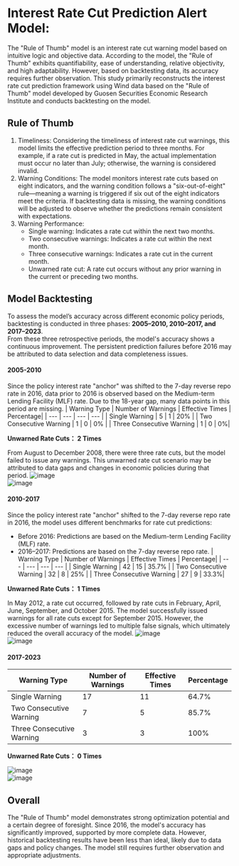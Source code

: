 # Interest Rate Cut Prediction Alert Model:

The "Rule of Thumb" model is an interest rate cut warning model based on intuitive logic and objective data. According to the model, the "Rule of Thumb" exhibits quantifiability, 
ease of understanding, relative objectivity, and high adaptability. However, based on backtesting data, its accuracy requires further observation. This study primarily reconstructs the interest 
rate cut prediction framework using Wind data based on the "Rule of Thumb" model developed by Guosen Securities Economic Research Institute and conducts backtesting on the model.

## Rule of Thumb
1. Timeliness:
   Considering the timeliness of interest rate cut warnings, this model limits the effective prediction period to three months. For example, if a rate cut is predicted in May,
   the actual implementation must occur no later than July; otherwise, the warning is considered invalid.
2. Warning Conditions:
   The model monitors interest rate cuts based on eight indicators, and the warning condition follows a "six-out-of-eight" rule—meaning a warning is triggered if six out of the eight
   indicators meet the criteria. If backtesting data is missing, the warning conditions will be adjusted to observe whether the predictions remain consistent with expectations.
3. Warning Performance:
   - Single warning: Indicates a rate cut within the next two months.
   - Two consecutive warnings: Indicates a rate cut within the next month.
   - Three consecutive warnings: Indicates a rate cut in the current month.
   - Unwarned rate cut: A rate cut occurs without any prior warning in the current or preceding two months.

## Model Backtesting
To assess the model’s accuracy across different economic policy periods, backtesting is conducted in three phases: **2005–2010, 2010–2017, and 2017–2023**.<br/>
From these three retrospective periods, the model's accuracy shows a continuous improvement. The persistent prediction failures before 2016 may be attributed to data selection 
and data completeness issues.

#### 2005-2010
Since the policy interest rate "anchor" was shifted to the 7-day reverse repo rate in 2016, data prior to 2016 is observed based on the Medium-term Lending Facility (MLF) rate. 
Due to the 18-year gap, many data points in this period are missing.
| Warning Type | Number of Warnings | Effective Times | Percentage|
| --- | --- | --- | --- |
| Single Warning | 5 | 1 | 20% |
| Two Consecutive Warning | 1 | 0 | 0% |
| Three Consecutive Warning | 1 | 0 | 0%|

**Unwarned Rate Cuts： 2 Times**<br/>

From August to December 2008, there were three rate cuts, but the model failed to issue any warnings. This unwarned rate cut scenario may be attributed to data gaps and changes 
in economic policies during that period.
![image](https://github.com/user-attachments/assets/e4818509-bfd2-4e39-aed4-29b24ec59d79)<br/>
![image](https://github.com/user-attachments/assets/acb08753-8dd1-418e-9878-5b402e87ca4b)<br/>

#### 2010-2017
Since the policy interest rate "anchor" shifted to the 7-day reverse repo rate in 2016, the model uses different benchmarks for rate cut predictions:
 - Before 2016: Predictions are based on the Medium-term Lending Facility (MLF) rate.
 - 2016–2017: Predictions are based on the 7-day reverse repo rate.
| Warning Type | Number of Warnings | Effective Times | Percentage|
| --- | --- | --- | --- |
| Single Warning | 42 | 15 | 35.7% |
| Two Consecutive Warning | 32 | 8 | 25% |
| Three Consecutive Warning | 27 | 9 | 33.3%|

**Unwarned Rate Cuts： 1 Times**<br/>

In May 2012, a rate cut occurred, followed by rate cuts in February, April, June, September, and October 2015.
The model successfully issued warnings for all rate cuts except for September 2015. However, the excessive number of warnings led to multiple false signals, which ultimately reduced 
the overall accuracy of the model.
![image](https://github.com/user-attachments/assets/7cd422f1-c74f-4a7c-8c47-0f37dc995e51)<br/>
![image](https://github.com/user-attachments/assets/e09df818-0340-4576-8544-9667f60cbe5b)<br/>

#### 2017-2023
| Warning Type | Number of Warnings | Effective Times | Percentage|
| --- | --- | --- | --- |
| Single Warning | 17 | 11 | 64.7% |
| Two Consecutive Warning | 7 | 5 | 85.7% |
| Three Consecutive Warning | 3 | 3 | 100%|

**Unwarned Rate Cuts： 0 Times**<br/>

![image](https://github.com/user-attachments/assets/33d2423e-2f78-4826-99b0-9f24fc261db4)<br/>
![image](https://github.com/user-attachments/assets/78f3660e-a761-44d2-8e10-60bec6149e62)<br/>

## Overall
The "Rule of Thumb" model demonstrates strong optimization potential and a certain degree of foresight. Since 2016, the model's accuracy has significantly improved, supported by 
more complete data. However, historical backtesting results have been less than ideal, likely due to data gaps and policy changes. The model still requires further observation and appropriate adjustments.
